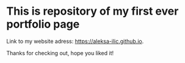 # This is repository of my first ever portfolio page

Link to my website adress: https://aleksa-ilic.github.io.

Thanks for checking out, hope you liked it!